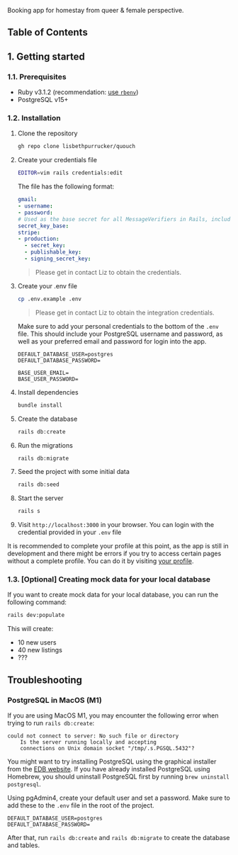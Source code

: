 Booking app for homestay from queer & female perspective.

## Table of Contents

## 1. Getting started

### 1.1. Prerequisites

- Ruby v3.1.2 (recommendation: [use `rbenv`](https://github.com/rbenv/rbenv))
- PostgreSQL v15+

### 1.2. Installation

1. Clone the repository
    ```bash
    gh repo clone lisbethpurrucker/quouch
    ```
2. Create your credentials file
    ```bash
    EDITOR=vim rails credentials:edit
    ```
   The file has the following format:
    ```yml
   gmail:
   - username: 
   - password: 
   # Used as the base secret for all MessageVerifiers in Rails, including the one protecting cookies.
   secret_key_base: 
   stripe:
   - production:
      - secret_key: 
      - publishable_key: 
      - signing_secret_key: 
   ```
   > Please get in contact Liz to obtain the credentials.

3. Create your .env file
   ```bash 
   cp .env.example .env
   ```
   > Please get in contact Liz to obtain the integration credentials.

   Make sure to add your personal credentials to the bottom of the `.env` file. This should include your PostgreSQL username and
   password, as well as your preferred email and password for login into the app.

   ```
   DEFAULT_DATABASE_USER=postgres
   DEFAULT_DATABASE_PASSWORD=
   
   BASE_USER_EMAIL=
   BASE_USER_PASSWORD=
   ```

4. Install dependencies
   ```bash
   bundle install
   ```

5. Create the database
   ```bash
   rails db:create
   ```

6. Run the migrations

   ```bash
   rails db:migrate
   ```

7. Seed the project with some initial data

   ```bash
   rails db:seed
   ```

8. Start the server

   ```bash
   rails s
   ```

9. Visit `http://localhost:3000` in your browser. You can login with the credential provided in your `.env` file

It is recommended to complete your profile at this point, as the app is still in development and there might be errors
if you try to access certain pages without a complete profile. You can do it by
visiting [your profile](http://localhost:3000/users/edit).

### 1.3. [Optional] Creating mock data for your local database

If you want to create mock data for your local database, you can run the following command:

```bash
rails dev:populate
```

This will create:
- 10 new users
- 40 new listings
- ???

## Troubleshooting

### PostgreSQL in MacOS (M1)

If you are using MacOS M1, you may encounter the following error when trying to run `rails db:create`:

```
could not connect to server: No such file or directory
    Is the server running locally and accepting
    connections on Unix domain socket "/tmp/.s.PGSQL.5432"?
```

You might want to try installing PostgreSQL using the graphical installer from
the [EDB website](https://www.enterprisedb.com/downloads/postgres-postgresql-downloads).
If you have already installed PostgreSQL using Homebrew, you should uninstall PostgreSQL first by
running `brew uninstall postgresql`.

Using pgAdmin4, create your default user and set a password. Make sure to add these to the `.env` file in the root of
the project.

```
DEFAULT_DATABASE_USER=postgres
DEFAULT_DATABASE_PASSWORD=
``` 

After that, run `rails db:create` and `rails db:migrate` to create the database and tables.
